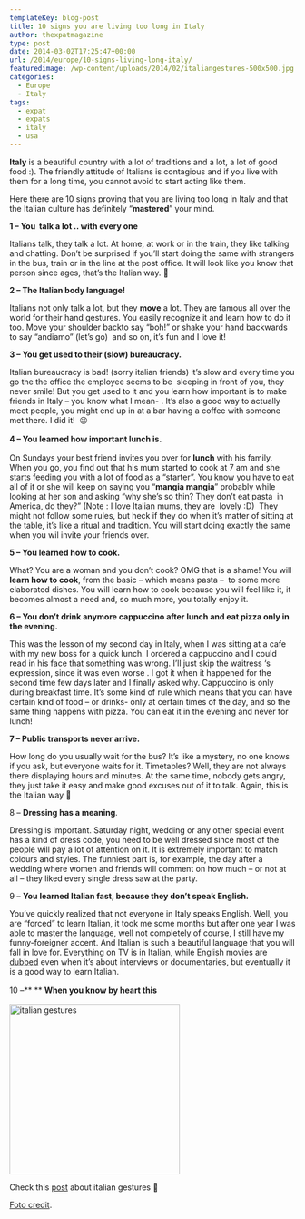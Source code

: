 ```yaml
---
templateKey: blog-post
title: 10 signs you are living too long in Italy
author: thexpatmagazine
type: post
date: 2014-03-02T17:25:47+00:00
url: /2014/europe/10-signs-living-long-italy/
featuredimage: /wp-content/uploads/2014/02/italiangestures-500x500.jpg
categories:
  - Europe
  - Italy
tags:
  - expat
  - expats
  - italy
  - usa
---
```


**Italy** is a beautiful country with a lot of traditions and a lot, a lot of good food :). The friendly attitude of Italians is contagious and if you live with them for a long time, you cannot avoid to start acting like them.

Here there are 10 signs proving that you are living too long in Italy and that the Italian culture has definitely &#8220;**mastered**&#8221; your mind.<!--more-->

**1 &#8211; You  talk a lot .. with every one**

Italians talk, they talk a lot. At home, at work or in the train, they like talking and chatting. Don&#8217;t be surprised if you&#8217;ll start doing the same with strangers in the bus, train or in the line at the post office. It will look like you know that person since ages, that&#8217;s the Italian way. 🙂

**2 &#8211; The Italian body language!**

Italians not only talk a lot, but they **move** a lot. They are famous all over the world for their hand gestures. You easily recognize it and learn how to do it too. Move your shoulder backto say &#8220;boh!&#8221; or shake your hand backwards to say &#8220;andiamo&#8221; (let&#8217;s go)  and so on, it&#8217;s fun and I love it!

**3 &#8211; You get used to their (slow) bureaucracy.**

Italian bureaucracy is bad! (sorry italian friends) it&#8217;s slow and every time you go the the office the employee seems to be  sleeping in front of you, they never smile! But you get used to it and you learn how important is to make friends in Italy &#8211; you know what I mean- . It&#8217;s also a good way to actually meet people, you might end up in at a bar having a coffee with someone met there. I did it!  😉

<strong style="line-height: 1.5em;">4 &#8211; You learned how important lunch is.</strong>

On Sundays your best friend invites you over for **lunch** with his family. When you go, you find out that his mum started to cook at 7 am and she starts feeding you with a lot of food as a &#8220;starter&#8221;. You know you have to eat all of it or she will keep on saying you &#8220;**mangia mangia**&#8221; probably while looking at her son and asking &#8220;why she&#8217;s so thin? They don&#8217;t eat pasta  in America, do they?&#8221; (Note : I love Italian mums, they are  lovely :D)  They might not follow some rules, but heck if they do when it&#8217;s matter of sitting at the table, it&#8217;s like a ritual and tradition. You will start doing exactly the same when you wil invite your friends over.

**5 &#8211; You learned how to cook.**

What? You are a woman and you don&#8217;t cook? OMG that is a shame! You will **learn how to cook**, from the basic &#8211; which means pasta &#8211;  to some more elaborated dishes. You will learn how to cook because you will feel like it, it becomes almost a need and, so much more, you totally enjoy it.

**6 &#8211; You don&#8217;t drink anymore cappuccino after lunch and eat pizza only in the evening.**

This was the lesson of my second day in Italy, when I was sitting at a cafe with my new boss for a quick lunch. I ordered a cappuccino and I could read in his face that something was wrong. I&#8217;ll just skip the waitress &#8216;s expression, since it was even worse . I got it when it happened for the second time few days later and I finally asked why. Cappuccino is only during breakfast time. It&#8217;s some kind of rule which means that you can have certain kind of food &#8211; or drinks- only at certain times of the day, and so the same thing happens with pizza. You can eat it in the evening and never for lunch!

**7 &#8211; Public transports never arrive.**

How long do you usually wait for the bus? It&#8217;s like a mystery, no one knows if you ask, but everyone waits for it. Timetables? Well, they are not always there displaying hours and minutes. At the same time, nobody gets angry, they just take it easy and make good excuses out of it to talk. Again, this is the Italian way 🙂

8 &#8211; **Dressing has a meaning**.

Dressing is important. Saturday night, wedding or any other special event has a kind of dress code, you need to be well dressed since most of the people will pay a lot of attention on it. It is extremely important to match colours and styles. The funniest part is, for example, the day after a wedding where women and friends will comment on how much &#8211; or not at all &#8211; they liked every single dress saw at the party.

9 &#8211; **You learned Italian fast, because they don&#8217;t speak English.**

You&#8217;ve quickly realized that not everyone in Italy speaks English. Well, you are &#8220;forced&#8221; to learn Italian, it took me some months but after one year I was able to master the language, well not completely of course, I still have my funny-foreigner accent. And Italian is such a beautiful language that you will fall in love for. Everything on TV is in Italian, while English movies are <span style="text-decoration: underline;">dubbed</span> even when it&#8217;s about interviews or documentaries, but eventually it is a good way to learn Italian.

10 &#8211;\*\* \*\*<span style="line-height: 1.5em;"> <strong>When you know by heart this</strong></span>

[<img alt="italian gestures" src="http://localhost/thexpatmagazine-wp/wp-content/uploads/2014/02/italiangestures-300x300.jpg" width="300" height="300" />][1]

Check this <a href="http://www.mymodernmet.com/profiles/blogs/italian-popular-gestures-3" target="_blank">post</a> about italian gestures 🙂

<a href="http://www.mymodernmet.com/profiles/blogs/italian-popular-gestures-3" target="_blank">Foto credit</a>.

[1]: http://localhost/thexpatmagazine-wp/wp-content/uploads/2014/02/italiangestures.jpg
